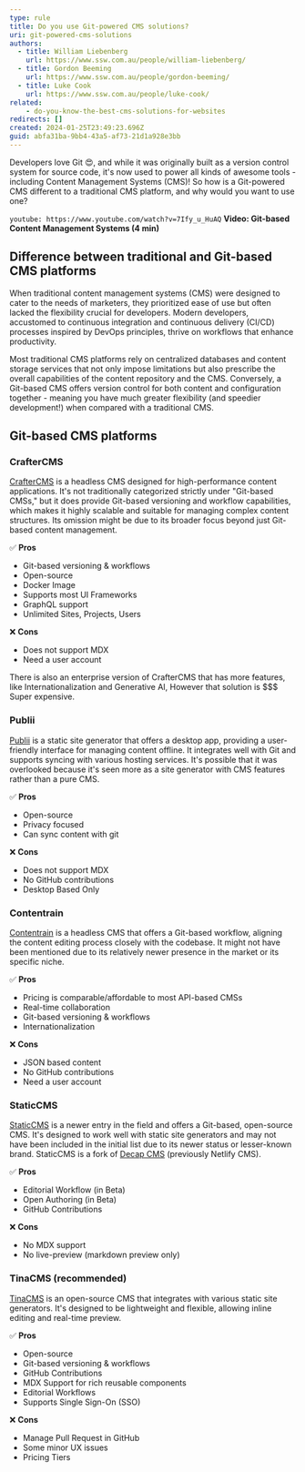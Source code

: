 ```yaml
---
type: rule
title: Do you use Git-powered CMS solutions?
uri: git-powered-cms-solutions
authors:
  - title: William Liebenberg
    url: https://www.ssw.com.au/people/william-liebenberg/
  - title: Gordon Beeming
    url: https://www.ssw.com.au/people/gordon-beeming/
  - title: Luke Cook
    url: https://www.ssw.com.au/people/luke-cook/
related:
    - do-you-know-the-best-cms-solutions-for-websites
redirects: []
created: 2024-01-25T23:49:23.696Z
guid: abfa31ba-9bb4-43a5-af73-21d1a928e3bb
---
```


Developers love Git 😍, and while it was originally built as a version control system for source code, it's now used to power all kinds of awesome tools - including Content Management Systems (CMS)! So how is a Git-powered CMS different to a traditional CMS platform, and why would you want to use one?

<!--endintro-->

`youtube: https://www.youtube.com/watch?v=7Ify_u_HuAQ`
**Video: Git-based Content Management Systems (4 min)**

## Difference between traditional and Git-based CMS platforms

When traditional content management systems (CMS) were designed to cater to the needs of marketers, they prioritized ease of use but often lacked the flexibility crucial for developers. Modern developers, accustomed to continuous integration and continuous delivery (CI/CD) processes inspired by DevOps principles, thrive on workflows that enhance productivity.

Most traditional CMS platforms rely on centralized databases and content storage services that not only impose limitations but also prescribe the overall capabilities of the content repository and the CMS. Conversely, a Git-based CMS offers version control for both content and configuration together - meaning you have much greater flexibility (and speedier development!) when compared with a traditional CMS.

## Git-based CMS platforms

### CrafterCMS

[CrafterCMS](https://craftercms.org/) is a headless CMS designed for high-performance content applications. It's not traditionally categorized strictly under "Git-based CMSs," but it does provide Git-based versioning and workflow capabilities, which makes it highly scalable and suitable for managing complex content structures. Its omission might be due to its broader focus beyond just Git-based content management.

✅ **Pros**

* Git-based versioning & workflows
* Open-source
* Docker Image
* Supports most UI Frameworks
* GraphQL support
* Unlimited Sites, Projects, Users

❌ **Cons**

* Does not support MDX
* Need a user account

There is also an enterprise version of CrafterCMS that has more features, like Internationalization and Generative AI, However that solution is $$$ Super expensive.

### Publii

[Publii](https://getpublii.com/) is a static site generator that offers a desktop app, providing a user-friendly interface for managing content offline. It integrates well with Git and supports syncing with various hosting services. It's possible that it was overlooked because it's seen more as a site generator with CMS features rather than a pure CMS.

✅ **Pros**

* Open-source
* Privacy focused
* Can sync content with git

❌ **Cons**

* Does not support MDX
* No GitHub contributions
* Desktop Based Only

### Contentrain

[Contentrain](https://contentrain.io/) is a headless CMS that offers a Git-based workflow, aligning the content editing process closely with the codebase. It might not have been mentioned due to its relatively newer presence in the market or its specific niche.

✅ **Pros**

* Pricing is comparable/affordable to most API-based CMSs
* Real-time collaboration
* Git-based versioning & workflows
* Internationalization

❌ **Cons**

* JSON based content
* No GitHub contributions
* Need a user account

### StaticCMS

[StaticCMS](https://www.staticcms.org/) is a newer entry in the field and offers a Git-based, open-source CMS. It's designed to work well with static site generators and may not have been included in the initial list due to its newer status or lesser-known brand. StaticCMS is a fork of [Decap CMS](https://decapcms.org/) (previously Netlify CMS).

✅ **Pros**

* Editorial Workflow (in Beta)
* Open Authoring (in Beta)
* GitHub Contributions

❌ **Cons**

* No MDX support
* No live-preview (markdown preview only)

### TinaCMS (recommended)

[TinaCMS](https://tina.io/) is an open-source CMS that integrates with various static site generators. It's designed to be lightweight and flexible, allowing inline editing and real-time preview.

✅ **Pros**

* Open-source
* Git-based versioning & workflows
* GitHub Contributions
* MDX Support for rich reusable components
* Editorial Workflows
* Supports Single Sign-On (SSO)

❌ **Cons**

* Manage Pull Request in GitHub
* Some minor UX issues
* Pricing Tiers
